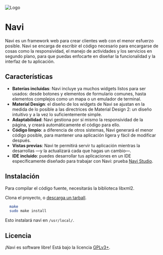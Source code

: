 ![Logo](https://gitlab.com/campanita/navi/-/raw/main/doc/isologo.svg)

# Navi

Navi es un framework web para crear clientes web con el menor esfuerzo posible. Navi se encarga de escribir el código necesario para encargarse de cosas como la responsividad, el manejo de actividades y los servicios en segundo plano, para que puedas enfocarte en diseñar la funcionalidad y la interfaz de tu aplicación.

## Características

- **Baterías incluidas**: Navi incluye ya muchos widgets listos para ser usados: desde botones y elementos de formulario comunes, hasta elementos complejos como un mapa o un emulador de terminal.
- **Material Design**: el diseño de los widgets de Navi se ajustan en la medida de lo posible a las directrices de Material Design 2: un diseño intuitivo y a la vez lo suficientemente simple.
- **Adaptabilidad**: Navi gestiona por sí mismo la responsividad de la página, y creará automáticamente el código para ello.
- **Código limpio**: a diferencia de otros sistemas, Navi generará el menor código posible, para mantener una aplicación ligera y fácil de modificar después.
- **Vistas previas**: Navi te permitirá servir tu aplicación mientras la desarrollas —y la actualizará cada que hagas un cambio—.
- **IDE incluido**: puedes desarrollar tus aplicaciones en un IDE específicamente diseñado para trabajar con Navi: prueba [Navi Studio](https://gitlab.com/campanita/navi/).

## Instalación

Para compilar el código fuente, necesitarás la biblioteca libxml2.

Clona el proyecto, o [descarga un tarball](https://gitlab.com/campanita/navi/-/archive/main/navi-main.tar).

```bash
  make
  sudo make install
```
Esto instalará navi en `/usr/local/`.

## Licencia

¡Navi es software libre! Está bajo la licencia [GPLv3+](https://choosealicense.com/licenses/gpl-3.0/).
